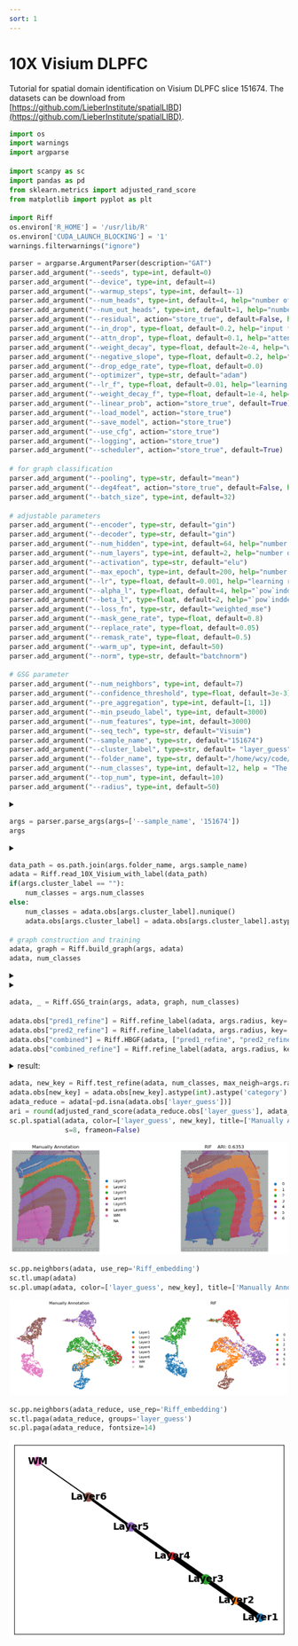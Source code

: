 ```yaml
---
sort: 1
---
```


# 10X Visium DLPFC

Tutorial for spatial domain identification on Visium DLPFC slice 151674.
The datasets can be download from [https://github.com/LieberInstitute/spatialLIBD](https://github.com/LieberInstitute/spatialLIBD).


```python
import os
import warnings
import argparse

import scanpy as sc
import pandas as pd
from sklearn.metrics import adjusted_rand_score
from matplotlib import pyplot as plt

import Riff
os.environ['R_HOME'] = '/usr/lib/R'
os.environ['CUDA_LAUNCH_BLOCKING'] = '1'
warnings.filterwarnings("ignore")
```

```python
parser = argparse.ArgumentParser(description="GAT")
parser.add_argument("--seeds", type=int, default=0)
parser.add_argument("--device", type=int, default=4)
parser.add_argument("--warmup_steps", type=int, default=-1)
parser.add_argument("--num_heads", type=int, default=4, help="number of hidden attention heads")
parser.add_argument("--num_out_heads", type=int, default=1, help="number of output attention heads")
parser.add_argument("--residual", action="store_true", default=False, help="use residual connection")
parser.add_argument("--in_drop", type=float, default=0.2, help="input feature dropout")
parser.add_argument("--attn_drop", type=float, default=0.1, help="attention dropout")
parser.add_argument("--weight_decay", type=float, default=2e-4, help="weight decay")
parser.add_argument("--negative_slope", type=float, default=0.2, help="the negative slope of leaky relu for GAT")
parser.add_argument("--drop_edge_rate", type=float, default=0.0)
parser.add_argument("--optimizer", type=str, default="adam")
parser.add_argument("--lr_f", type=float, default=0.01, help="learning rate for evaluation")
parser.add_argument("--weight_decay_f", type=float, default=1e-4, help="weight decay for evaluation")
parser.add_argument("--linear_prob", action="store_true", default=True)
parser.add_argument("--load_model", action="store_true")
parser.add_argument("--save_model", action="store_true")
parser.add_argument("--use_cfg", action="store_true")
parser.add_argument("--logging", action="store_true")
parser.add_argument("--scheduler", action="store_true", default=True)

# for graph classification
parser.add_argument("--pooling", type=str, default="mean")
parser.add_argument("--deg4feat", action="store_true", default=False, help="use node degree as input feature")
parser.add_argument("--batch_size", type=int, default=32)

# adjustable parameters
parser.add_argument("--encoder", type=str, default="gin")
parser.add_argument("--decoder", type=str, default="gin")
parser.add_argument("--num_hidden", type=int, default=64, help="number of hidden units")
parser.add_argument("--num_layers", type=int, default=2, help="number of hidden layers")
parser.add_argument("--activation", type=str, default="elu")
parser.add_argument("--max_epoch", type=int, default=200, help="number of training epochs")
parser.add_argument("--lr", type=float, default=0.001, help="learning rate")
parser.add_argument("--alpha_l", type=float, default=4, help="`pow`inddex for `sce` loss")
parser.add_argument("--beta_l", type=float, default=2, help="`pow`inddex for `weighted_mse` loss")   
parser.add_argument("--loss_fn", type=str, default="weighted_mse")
parser.add_argument("--mask_gene_rate", type=float, default=0.8)
parser.add_argument("--replace_rate", type=float, default=0.05)
parser.add_argument("--remask_rate", type=float, default=0.5)
parser.add_argument("--warm_up", type=int, default=50)
parser.add_argument("--norm", type=str, default="batchnorm")

# GSG parameter
parser.add_argument("--num_neighbors", type=int, default=7)
parser.add_argument("--confidence_threshold", type=float, default=3e-3)
parser.add_argument("--pre_aggregation", type=int, default=[1, 1]) 
parser.add_argument("--min_pseudo_label", type=int, default=3000)
parser.add_argument("--num_features", type=int, default=3000)
parser.add_argument("--seq_tech", type=str, default="Visuim")
parser.add_argument("--sample_name", type=str, default="151674")
parser.add_argument("--cluster_label", type=str, default= "layer_guess")
parser.add_argument("--folder_name", type=str, default="/home/wcy/code/datasets/10X/")  
parser.add_argument("--num_classes", type=int, default=12, help = "The number of clusters")
parser.add_argument("--top_num", type=int, default=10)
parser.add_argument("--radius", type=int, default=50)
```
<details>
  <summary> </summary>
    Namespace(activation='elu', alpha_l=4, attn_drop=0.1, batch_size=32, beta_l=2, cluster_label='layer_guess', confidence_threshold=0.003, decoder='gin', deg4feat=False, device=4, drop_edge_rate=0.0, encoder='gin', folder_name='/home/wcy/code/datasets/10X/', in_drop=0.2, linear_prob=True, load_model=False, logging=False, loss_fn='weighted_mse', lr=0.001, lr_f=0.01, mask_gene_rate=0.8, max_epoch=200, min_pseudo_label=3000, negative_slope=0.2, norm='batchnorm', num_classes=12, num_features=3000, num_heads=4, num_hidden=64, num_layers=2, num_neighbors=7, num_out_heads=1, optimizer='adam', pooling='mean', pre_aggregation=[1, 1], radius=50, remask_rate=0.5, replace_rate=0.05, residual=False, sample_name='151509', save_model=False, scheduler=True, seeds=0, seq_tech='Visuim', top_num=10, use_cfg=False, warm_up=50, warmup_steps=-1, weight_decay=0.0002, weight_decay_f=0.0001)
  
</details>

```python
args = parser.parse_args(args=['--sample_name', '151674']) 
args
```

<details>
<summary> </summary>
    Namespace(activation='elu', alpha_l=4, attn_drop=0.1, batch_size=32, beta_l=2, cluster_label='layer_guess', confidence_threshold=0.003, decoder='gin', deg4feat=False, device=4, drop_edge_rate=0.0, encoder='gin', folder_name='/home/wcy/code/datasets/10X/', in_drop=0.2, linear_prob=True, load_model=False, logging=False, loss_fn='weighted_mse', lr=0.001, lr_f=0.01, mask_gene_rate=0.8, max_epoch=200, min_pseudo_label=3000, negative_slope=0.2, norm='batchnorm', num_classes=12, num_features=3000, num_heads=4, num_hidden=64, num_layers=2, num_neighbors=7, num_out_heads=1, optimizer='adam', pooling='mean', pre_aggregation=[1, 1], radius=50, remask_rate=0.5, replace_rate=0.05, residual=False, sample_name='151674', save_model=False, scheduler=True, seeds=0, seq_tech='Visuim', top_num=10, use_cfg=False, warm_up=50, warmup_steps=-1, weight_decay=0.0002, weight_decay_f=0.0001)
</details>

```python
data_path = os.path.join(args.folder_name, args.sample_name)
adata = Riff.read_10X_Visium_with_label(data_path)
if(args.cluster_label == ""):
    num_classes = args.num_classes
else:
    num_classes = adata.obs[args.cluster_label].nunique()
    adata.obs[args.cluster_label] = adata.obs[args.cluster_label].astype('category')
    
# graph construction and training
adata, graph = Riff.build_graph(args, adata)
adata, num_classes
```
<details>
<summary> </summary>
    =============== Contructing graph ================= <br />
    fitting ...  <br />
    |======================================================================| 100%  <br />
    fitting ...  <br />
    |======================================================================| 100%
</details>
<details>
<summary> </summary>
(AnnData object with n_obs × n_vars = 3673 × 3000
     obs: 'barcode', 'sample_name', 'tissue', 'row', 'col', 'imagerow', 'imagecol', 'Cluster', 'height', 'width', 'sum_umi', 'sum_gene', 'subject', 'position', 'replicate', 'subject_position', 'discard', 'key', 'cell_count', 'SNN_k50_k4', 'SNN_k50_k5', 'SNN_k50_k6', 'SNN_k50_k7', 'SNN_k50_k8', 'SNN_k50_k9', 'SNN_k50_k10', 'SNN_k50_k11', 'SNN_k50_k12', 'SNN_k50_k13', 'SNN_k50_k14', 'SNN_k50_k15', 'SNN_k50_k16', 'SNN_k50_k17', 'SNN_k50_k18', 'SNN_k50_k19', 'SNN_k50_k20', 'SNN_k50_k21', 'SNN_k50_k22', 'SNN_k50_k23', 'SNN_k50_k24', 'SNN_k50_k25', 'SNN_k50_k26', 'SNN_k50_k27', 'SNN_k50_k28', 'GraphBased', 'Maynard', 'Martinowich', 'Layer', 'layer_guess', 'layer_guess_reordered', 'layer_guess_reordered_short', 'expr_chrM', 'expr_chrM_ratio', 'SpatialDE_PCA', 'SpatialDE_pool_PCA', 'HVG_PCA', 'pseudobulk_PCA', 'markers_PCA', 'SpatialDE_UMAP', 'SpatialDE_pool_UMAP', 'HVG_UMAP', 'pseudobulk_UMAP', 'markers_UMAP', 'SpatialDE_PCA_spatial', 'SpatialDE_pool_PCA_spatial', 'HVG_PCA_spatial', 'pseudobulk_PCA_spatial', 'markers_PCA_spatial', 'SpatialDE_UMAP_spatial', 'SpatialDE_pool_UMAP_spatial', 'HVG_UMAP_spatial', 'pseudobulk_UMAP_spatial', 'markers_UMAP_spatial', 'pseudo_label', 'uncertainty', 'pseudo_label_scaled', 'uncertainty_scaled'
     var: 'gene_ids', 'feature_types', 'genome', 'n_cells', 'highly_variable', 'highly_variable_rank', 'means', 'variances', 'variances_norm', 'mean', 'std'
     uns: 'spatial', 'hvg', 'log1p'
     obsm: 'spatial', 'emb_pca', 'mclust_prob', 'mclust_prob_scaled',
 7)
</details>

```python
adata, _ = Riff.GSG_train(args, adata, graph, num_classes)

adata.obs["pred1_refine"] = Riff.refine_label(adata, args.radius, key='cluster_pred1')
adata.obs["pred2_refine"] = Riff.refine_label(adata, args.radius, key='cluster_pred2')
adata.obs["combined"] = Riff.HBGF(adata, ["pred1_refine", "pred2_refine"], num_classes, top_num=args.top_num)
adata.obs["combined_refine"] = Riff.refine_label(adata, args.radius, key='combined')
```
<details>
<summary>result: </summary>
    =============== Building model ===============  <br />
    =============== Start training ===============   <br />
    ===================== Clustering =======================  <br />
    # Epoch 199: train_loss: 0.02, ari: 0.62, ari: 0.66, ari: 0.66: 100%|█████████████████████████████████████████████████████████████████████████████████████████████████████████████████████████████████████████████████████| 200/200 [00:15<00:00, 12.90it/s] 
     <br /> ===================== Imputation =======================  <br />
    100%|█████████████████████████████████████████████████████████████████████████████████████████████████████████████████████████████████████████████████████████████████████████████████████████████████████████████████████| 300/300 [00:18<00:00, 16.12it/s]
    =================== Combining Result ===================
</details>

```python
adata, new_key = Riff.test_refine(adata, num_classes, max_neigh=args.radius, key='combined', refined_key='combined_refine')
adata.obs[new_key] = adata.obs[new_key].astype(int).astype('category') 
adata_reduce = adata[~pd.isna(adata.obs['layer_guess'])]
ari = round(adjusted_rand_score(adata_reduce.obs['layer_guess'], adata_reduce.obs[new_key]), 4)
sc.pl.spatial(adata, color=['layer_guess', new_key], title=['Manually Annotation', 'RIF    ARI: '+str(ari)], 
              s=8, frameon=False)
```

![](https://github.com/DDDoGGie/RIF/raw/gh-pages/docs/Figures/SDI/SDI_DLPFC_domain.png)


```python
sc.pp.neighbors(adata, use_rep='Riff_embedding')
sc.tl.umap(adata)
sc.pl.umap(adata, color=['layer_guess', new_key], title=['Manually Annotation', 'RIF'], frameon=False)
```

![](https://github.com/DDDoGGie/RIF/raw/gh-pages/docs/Figures/SDI/SDI_DLPFC_umap.png)

```python
sc.pp.neighbors(adata_reduce, use_rep='Riff_embedding')
sc.tl.paga(adata_reduce, groups='layer_guess')
sc.pl.paga(adata_reduce, fontsize=14)
```

![](https://github.com/DDDoGGie/RIF/raw/gh-pages/docs/Figures/SDI/SDI_DLPFC_paga.png)
